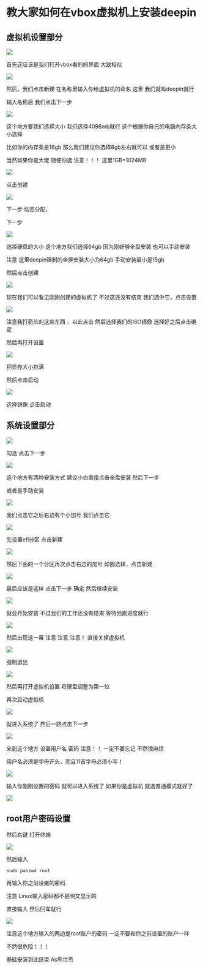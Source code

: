 # 教大家如何在vbox虚拟机上安装deepin 

## 虚拟机设置部分

![](https://gitee.com/xiongshijie/xiongshijie2/raw/master/img/20210121220039.png)

首先这应该是我们打开vbox看的的界面 大致相似

![](https://gitee.com/xiongshijie/xiongshijie2/raw/master/img/20210121220333.png)

然后，我们点击新建 在名称里输入你给虚拟机的命名 这里 我们就叫deepin就行

输入名称后 我们点击下一步 

![](https://gitee.com/xiongshijie/xiongshijie2/raw/master/img/20210121220523.png)

这个地方要我们选择大小 我们选择4096mb就行 这个根据你自己的电脑内存条大小选择

比如你的内存条是16gb 那么我们建议你选择8gb左右就可以 或者是更小 

当然如果你是大佬 随便你选 注意！！！ 这里1GB=1024MB 

![](https://gitee.com/xiongshijie/xiongshijie2/raw/master/img/20210121220824.png)

点击创建

![](https://gitee.com/xiongshijie/xiongshijie2/raw/master/img/20210121220856.png)

下一步 动态分配，

 下一步

![](https://gitee.com/xiongshijie/xiongshijie2/raw/master/img/20210121220936.png)

选择硬盘的大小 这个地方我们选择64gb 因为刚好够全盘安装 也可以手动安装

注意 这里deepin限制的全屏安装大小为64gb 手动安装最小是15gb  

然后点击创建

![](https://gitee.com/xiongshijie/xiongshijie2/raw/master/img/20210121221132.png)

现在我们可以看见刚刚创建的虚拟机了 不过这还没有结束 我们选中它，点击设置 

![](https://gitee.com/xiongshijie/xiongshijie2/raw/master/img/20210121221339.png)

注意我打箭头的这些东西 ，以此点击 然后选择我们的ISO镜像 选择好之后点击确定

然后再打开设置 

![](https://gitee.com/xiongshijie/xiongshijie2/raw/master/img/20210121221545.png)

把显存大小拉满

然后点击启动 

![](https://gitee.com/xiongshijie/xiongshijie2/raw/master/img/20210121221639.png)

选择镜像 点击启动 

## 系统设置部分

![](https://gitee.com/xiongshijie/xiongshijie2/raw/master/img/20210121221741.png)

勾选 点击下一步

![](https://gitee.com/xiongshijie/xiongshijie2/raw/master/img/20210121221814.png)

这个地方有两种安装方式 建议小白直接点击全盘安装 然后下一步

或者是手动安装

![](https://gitee.com/xiongshijie/xiongshijie2/raw/master/img/20210121221913.png)

我们点击它之后右边有个小加号 我们点击它

![](https://gitee.com/xiongshijie/xiongshijie2/raw/master/img/20210121221953.png) 

先设置efi分区 点击新建

![](https://gitee.com/xiongshijie/xiongshijie2/raw/master/img/20210121222048.png)

然后下面的一个分区再次点击右边的加号 如图选择，点击新建



![](https://gitee.com/xiongshijie/xiongshijie2/raw/master/img/20210121222128.png)

最后应该是这样 点击下一步 确定 然后继续安装

![](https://gitee.com/xiongshijie/xiongshijie2/raw/master/img/20210121222219.png)

就会开始安装 不过我们的工作还没有结束 等待他跑进度就行

![](https://gitee.com/xiongshijie/xiongshijie2/raw/master/img/20210121222453.png)

然后出现这一幕 注意 注意 注意！ 直接关掉虚拟机

![](https://gitee.com/xiongshijie/xiongshijie2/raw/master/img/20210121222536.png)

强制退出

![](https://gitee.com/xiongshijie/xiongshijie2/raw/master/img/20210121222615.png)

然后再打开虚拟机设置 将硬盘调整为第一位

再次启动虚拟机

![](https://gitee.com/xiongshijie/xiongshijie2/raw/master/img/20210121222700.png)





就进入系统了 然后一路点击下一步

![](https://gitee.com/xiongshijie/xiongshijie2/raw/master/img/20210121222740.png)

来到这个地方 设置用户名 密码 注意！！ 一定不要忘记 不然很麻烦

用户名必须是字母开头，而且11首字母必须小写！

![](https://gitee.com/xiongshijie/xiongshijie2/raw/master/img/20210121222950.png)

输入你刚刚设置的密码  就可以进入系统了 如果你是虚拟机 就选普通模式就好了

![](https://gitee.com/xiongshijie/xiongshijie2/raw/master/img/20210121223057.png)

## root用户密码设置

然后右键 打开终端 

![](https://gitee.com/xiongshijie/xiongshijie2/raw/master/img/20210121223153.png)

然后输入

```
sudo passwd root 
```

再输入你之前设置的密码

注意 Linux输入密码都不是明文显示的

直接输入 然后回车就行

![](https://gitee.com/xiongshijie/xiongshijie2/raw/master/img/20210121223327.png)

注意这个地方输入的两边是root账户的密码 一定不要和你之前设置的账户一样

不然很危险！！！

基础安装到此结束    As熊世杰










